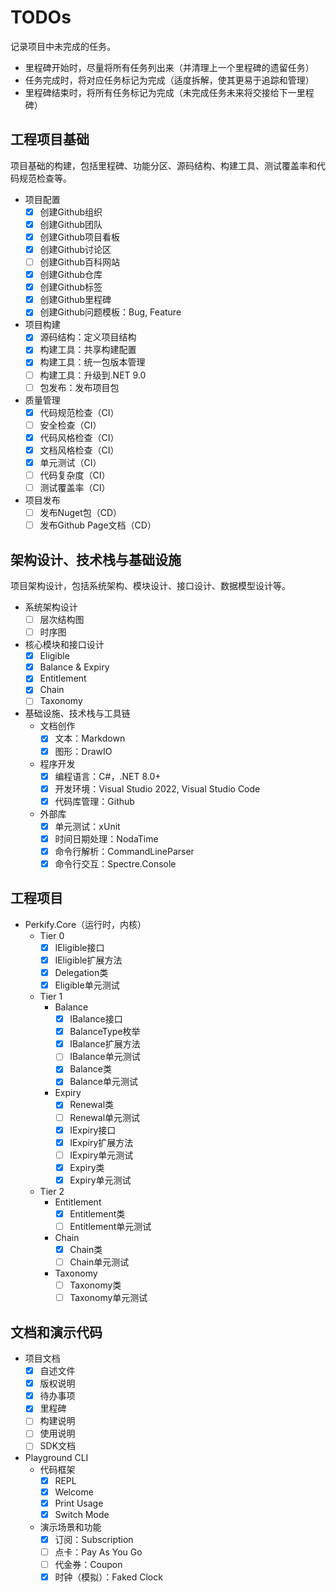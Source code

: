 ﻿# TODOs

记录项目中未完成的任务。
- 里程碑开始时，尽量将所有任务列出来（并清理上一个里程碑的遗留任务）
- 任务完成时，将对应任务标记为完成（适度拆解，使其更易于追踪和管理）
- 里程碑结束时，将所有任务标记为完成（未完成任务未来将交接给下一里程碑）

## 工程项目基础

项目基础的构建，包括里程碑、功能分区、源码结构、构建工具、测试覆盖率和代码规范检查等。

- 项目配置
	- [x] 创建Github组织
	- [x] 创建Github团队
	- [x] 创建Github项目看板
	- [x] 创建Github讨论区
	- [ ] 创建Github百科网站
	- [x] 创建Github仓库
	- [x] 创建Github标签
	- [x] 创建Github里程碑
	- [x] 创建Github问题模板：Bug, Feature

- 项目构建
	- [x] 源码结构：定义项目结构
	- [x] 构建工具：共享构建配置
	- [x] 构建工具：统一包版本管理
	- [ ] 构建工具：升级到.NET 9.0
	- [ ] 包发布：发布项目包

- 质量管理
	- [x] 代码规范检查（CI）
	- [ ] 安全检查（CI）
	- [x] 代码风格检查（CI）
	- [x] 文档风格检查（CI）
	- [x] 单元测试（CI）
	- [ ] 代码复杂度（CI）
	- [ ] 测试覆盖率（CI）

- 项目发布
	- [ ] 发布Nuget包（CD）
	- [ ] 发布Github Page文档（CD）

## 架构设计、技术栈与基础设施

项目架构设计，包括系统架构、模块设计、接口设计、数据模型设计等。

- 系统架构设计
  - [ ] 层次结构图
  - [ ] 时序图

- 核心模块和接口设计
  - [x] Eligible
  - [x] Balance & Expiry
  - [x] Entitlement
  - [x] Chain
  - [ ] Taxonomy

- 基础设施、技术栈与工具链
  - 文档创作
	- [x] 文本：Markdown
	- [x] 图形：DrawIO
  - 程序开发
    - [x] 编程语言：C#，.NET 8.0+
	- [x] 开发环境：Visual Studio 2022, Visual Studio Code
	- [x] 代码库管理：Github
  - 外部库
	- [x] 单元测试：xUnit
	- [x] 时间日期处理：NodaTime
	- [x] 命令行解析：CommandLineParser
	- [x] 命令行交互：Spectre.Console

## 工程项目

- Perkify.Core（运行时，内核）
	- Tier 0
	  - [x] IEligible接口
	  - [x] IEligible扩展方法
	  - [x] Delegation类
	  - [x] Eligible单元测试
	- Tier 1
	  - Balance
		- [x] IBalance接口
		- [x] BalanceType枚举
		- [x] IBalance扩展方法
		- [ ] IBalance单元测试
		- [x] Balance类
		- [x] Balance单元测试
	  - Expiry
		- [x] Renewal类
		- [ ] Renewal单元测试
		- [x] IExpiry接口
		- [x] IExpiry扩展方法
		- [ ] IExpiry单元测试
		- [x] Expiry类
		- [x] Expiry单元测试
	- Tier 2
	  - Entitlement
		- [x] Entitlement类
		- [ ] Entitlement单元测试
	  - Chain
		- [x] Chain类
		- [ ] Chain单元测试
	  - Taxonomy
		- [ ] Taxonomy类
		- [ ] Taxonomy单元测试

## 文档和演示代码

- 项目文档
  - [x] 自述文件
  - [x] 版权说明
  - [x] 待办事项 
  - [x] 里程碑
  - [ ] 构建说明
  - [ ] 使用说明
  - [ ] SDK文档

- Playground CLI
  - 代码框架
	- [x] REPL
	- [x] Welcome
	- [x] Print Usage
	- [x] Switch Mode
  - 演示场景和功能
	- [x] 订阅：Subscription
	- [ ] 点卡：Pay As You Go
	- [ ] 代金券：Coupon
	- [x] 时钟（模拟）：Faked Clock
